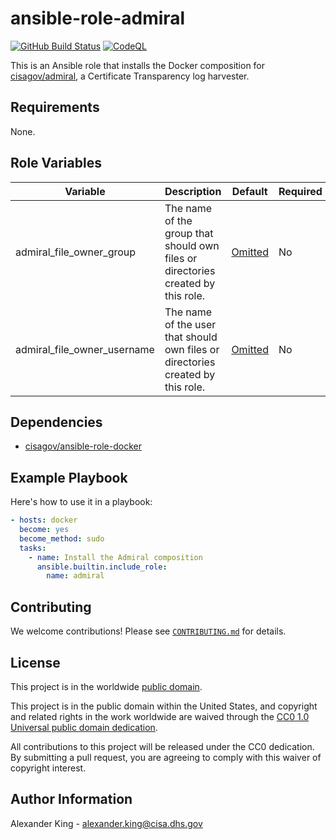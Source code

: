 # ansible-role-admiral #

[![GitHub Build Status](https://github.com/cisagov/ansible-role-admiral/workflows/build/badge.svg)](https://github.com/cisagov/ansible-role-admiral/actions)
[![CodeQL](https://github.com/cisagov/ansible-role-admiral/workflows/CodeQL/badge.svg)](https://github.com/cisagov/ansible-role-admiral/actions/workflows/codeql-analysis.yml)

This is an Ansible role that installs the Docker composition for
[cisagov/admiral](https://github.com/cisagov/admiral), a Certificate
Transparency log harvester.

## Requirements ##

None.

## Role Variables ##

| Variable | Description | Default | Required |
|----------|-------------|---------|----------|
| admiral_file_owner_group | The name of the group that should own files or directories created by this role. | [Omitted](https://docs.ansible.com/ansible/latest/playbook_guide/playbooks_filters.html#making-variables-optional) | No |
| admiral_file_owner_username | The name of the user that should own files or directories created by this role. | [Omitted](https://docs.ansible.com/ansible/latest/playbook_guide/playbooks_filters.html#making-variables-optional) | No |

## Dependencies ##

- [cisagov/ansible-role-docker](https://github.com/cisagov/ansible-role-docker)

## Example Playbook ##

Here's how to use it in a playbook:

```yaml
- hosts: docker
  become: yes
  become_method: sudo
  tasks:
    - name: Install the Admiral composition
      ansible.builtin.include_role:
        name: admiral
```

## Contributing ##

We welcome contributions!  Please see [`CONTRIBUTING.md`](CONTRIBUTING.md) for
details.

## License ##

This project is in the worldwide [public domain](LICENSE).

This project is in the public domain within the United States, and
copyright and related rights in the work worldwide are waived through
the [CC0 1.0 Universal public domain
dedication](https://creativecommons.org/publicdomain/zero/1.0/).

All contributions to this project will be released under the CC0
dedication. By submitting a pull request, you are agreeing to comply
with this waiver of copyright interest.

## Author Information ##

Alexander King - <alexander.king@cisa.dhs.gov>
